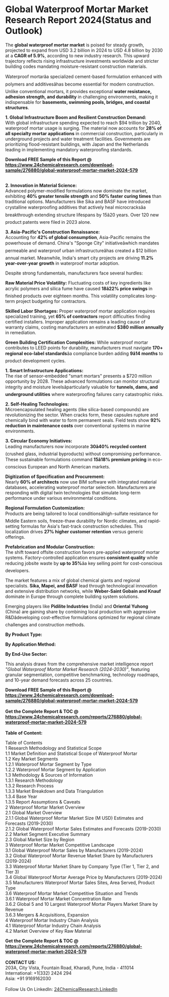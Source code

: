 <h1>Global Waterproof Mortar Market Research Report 2024(Status and Outlook)</h1><p>The <strong>global waterproof mortar market</strong> is poised for steady growth, projected to expand from USD 3.2 billion in 2024 to USD 4.8 billion by 2030 at a <strong>CAGR of 5.9%</strong>, according to new industry research. This upward trajectory reflects rising infrastructure investments worldwide and stricter building codes mandating moisture-resistant construction materials.</p><p>Waterproof mortarâa specialized cement-based formulation enhanced with polymers and additivesâhas become essential for modern construction. Unlike conventional mortars, it provides exceptional <strong>water resistance, adhesion strength, and durability</strong> in challenging environments, making it indispensable for <strong>basements, swimming pools, bridges, and coastal structures</strong>.</p><p><strong>1. Global Infrastructure Boom and Resilient Construction Demand:</strong><br>
With global infrastructure spending expected to reach $94 trillion by 2040, waterproof mortar usage is surging. The material now accounts for <strong>28% of all specialty mortar applications</strong> in commercial construction, particularly in underground projects and water treatment facilities. Governments are prioritizing flood-resistant buildings, with Japan and the Netherlands leading in implementing mandatory waterproofing standards.</p><div><b>Download FREE Sample of this Report @ 
            <a href="https://www.24chemicalresearch.com/download-sample/276880/global-waterproof-mortar-market-2024-579">
            https://www.24chemicalresearch.com/download-sample/276880/global-waterproof-mortar-market-2024-579</a></b></div><br><p><strong>2. Innovation in Material Science:</strong><br>
Advanced polymer-modified formulations now dominate the market, exhibiting <strong>40% greater tensile strength</strong> and <strong>50% faster curing times</strong> than traditional options. Manufacturers like Sika and BASF have introduced crystalline waterproofing additives that actively heal microcracksâa breakthrough extending structure lifespans by 15â20 years. Over 120 new product patents were filed in 2023 alone.</p><p><strong>3. Asia-Pacific's Construction Renaissance:</strong><br>
Accounting for <strong>42% of global consumption</strong>, Asia-Pacific remains the powerhouse of demand. China's "Sponge City" initiativeâwhich mandates permeable and waterproof urban infrastructureâhas created a $12 billion annual market. Meanwhile, India's smart city projects are driving <strong>11.2% year-over-year growth</strong> in waterproof mortar adoption.</p><p>Despite strong fundamentals, manufacturers face several hurdles:</p><p><strong>Raw Material Price Volatility:</strong> Fluctuating costs of key ingredients like acrylic polymers and silica fume have caused <strong>18â22% price swings</strong> in finished products over eighteen months. This volatility complicates long-term project budgeting for contractors.</p><p><strong>Skilled Labor Shortages:</strong> Proper waterproof mortar application requires specialized training, yet <strong>65% of contractors</strong> report difficulties finding certified installers. Improper application remains a leading cause of warranty claims, costing manufacturers an estimated <strong>$380 million annually</strong> in remediation.</p><p><strong>Green Building Certification Complexities:</strong> While waterproof mortar contributes to LEED points for durability, manufacturers must navigate <strong>170+ regional eco-label standards</strong>âa compliance burden adding <strong>9â14 months</strong> to product development cycles.</p><p><strong>1. Smart Infrastructure Applications:</strong><br>
The rise of sensor-embedded "smart mortars" presents a $720 million opportunity by 2028. These advanced formulations can monitor structural integrity and moisture levelsâparticularly valuable for <strong>tunnels, dams, and underground utilities</strong> where waterproofing failures carry catastrophic risks.</p><p><strong>2. Self-Healing Technologies:</strong><br>
Microencapsulated healing agents (like silica-based compounds) are revolutionizing the sector. When cracks form, these capsules rupture and chemically bind with water to form permanent seals. Field tests show <strong>92% reduction in maintenance costs</strong> over conventional systems in marine environments.</p><p><strong>3. Circular Economy Initiatives:</strong><br>
Leading manufacturers now incorporate <strong>30â40% recycled content</strong> (crushed glass, industrial byproducts) without compromising performance. These sustainable formulations command <strong>15â18% premium pricing</strong> in eco-conscious European and North American markets.</p><p><strong>Digitization of Specification and Procurement:</strong><br>
	Nearly <strong>60% of architects</strong> now use BIM software with integrated material databases, accelerating waterproof mortar selection. Manufacturers are responding with digital twin technologies that simulate long-term performance under various environmental conditions.</p><p><strong>Regional Formulation Customization:</strong><br>
	Products are being tailored to local conditionsâhigh-sulfate resistance for Middle Eastern soils, freeze-thaw durability for Nordic climates, and rapid-setting formulas for Asia's fast-track construction schedules. This localization drives <strong>27% higher customer retention</strong> versus generic offerings.</p><p><strong>Prefabrication and Modular Construction:</strong><br>
	The shift toward offsite construction favors pre-applied waterproof mortar systems. Factory-controlled application ensures <strong>consistent quality</strong> while reducing jobsite waste by <strong>up to 35%</strong>âa key selling point for cost-conscious developers.</p><p>The market features a mix of global chemical giants and regional specialists. <strong>Sika, Mapei, and BASF</strong> lead through technological innovation and extensive distribution networks, while <strong>Weber-Saint Gobain and Knauf</strong> dominate in Europe through complete building system solutions.</p><p>Emerging players like <strong>Pidilite Industries</strong> (India) and <strong>Oriental Yuhong</strong> (China) are gaining share by combining local production with aggressive R&amp;Dâdeveloping cost-effective formulations optimized for regional climate challenges and construction methods.</p><p><strong>By Product Type:</strong></p><p><strong>By Application Method:</strong></p><p><strong>By End-Use Sector:</strong></p><p>This analysis draws from the comprehensive market intelligence report <em>"Global Waterproof Mortar Market Research (2024-2030)"</em>, featuring granular segmentation, competitive benchmarking, technology roadmaps, and 10-year demand forecasts across 25 countries.</p><div><b>Download FREE Sample of this Report @ 
            <a href="https://www.24chemicalresearch.com/download-sample/276880/global-waterproof-mortar-market-2024-579">
            https://www.24chemicalresearch.com/download-sample/276880/global-waterproof-mortar-market-2024-579</a></b></div><br><div><b>Get the Complete Report & TOC @ 
            <a href="https://www.24chemicalresearch.com/reports/276880/global-waterproof-mortar-market-2024-579">
            https://www.24chemicalresearch.com/reports/276880/global-waterproof-mortar-market-2024-579</a></b></div><br>
            <b>Table of Content:</b><p>Table of Contents<br />
1 Research Methodology and Statistical Scope<br />
1.1 Market Definition and Statistical Scope of Waterproof Mortar<br />
1.2 Key Market Segments<br />
1.2.1 Waterproof Mortar Segment by Type<br />
1.2.2 Waterproof Mortar Segment by Application<br />
1.3 Methodology & Sources of Information<br />
1.3.1 Research Methodology<br />
1.3.2 Research Process<br />
1.3.3 Market Breakdown and Data Triangulation<br />
1.3.4 Base Year<br />
1.3.5 Report Assumptions & Caveats<br />
2 Waterproof Mortar Market Overview<br />
2.1 Global Market Overview<br />
2.1.1 Global Waterproof Mortar Market Size (M USD) Estimates and Forecasts (2019-2030)<br />
2.1.2 Global Waterproof Mortar Sales Estimates and Forecasts (2019-2030)<br />
2.2 Market Segment Executive Summary<br />
2.3 Global Market Size by Region<br />
3 Waterproof Mortar Market Competitive Landscape<br />
3.1 Global Waterproof Mortar Sales by Manufacturers (2019-2024)<br />
3.2 Global Waterproof Mortar Revenue Market Share by Manufacturers (2019-2024)<br />
3.3 Waterproof Mortar Market Share by Company Type (Tier 1, Tier 2, and Tier 3)<br />
3.4 Global Waterproof Mortar Average Price by Manufacturers (2019-2024)<br />
3.5 Manufacturers Waterproof Mortar Sales Sites, Area Served, Product Type<br />
3.6 Waterproof Mortar Market Competitive Situation and Trends<br />
3.6.1 Waterproof Mortar Market Concentration Rate<br />
3.6.2 Global 5 and 10 Largest Waterproof Mortar Players Market Share by Revenue<br />
3.6.3 Mergers & Acquisitions, Expansion<br />
4 Waterproof Mortar Industry Chain Analysis<br />
4.1 Waterproof Mortar Industry Chain Analysis<br />
4.2 Market Overview of Key Raw Material</p><div><b>Get the Complete Report & TOC @ 
            <a href="https://www.24chemicalresearch.com/reports/276880/global-waterproof-mortar-market-2024-579">
            https://www.24chemicalresearch.com/reports/276880/global-waterproof-mortar-market-2024-579</a></b></div><br><b>CONTACT US:</b><br>
            203A, City Vista, Fountain Road, Kharadi, Pune, India - 411014<br>
            International: +1(332) 2424 294<br>
            Asia: +91 9169162030 <br><br>
            Follow Us On LinkedIn: <a href="https://www.linkedin.com/company/24chemicalresearch/">24ChemicalResearch LinkedIn</a>